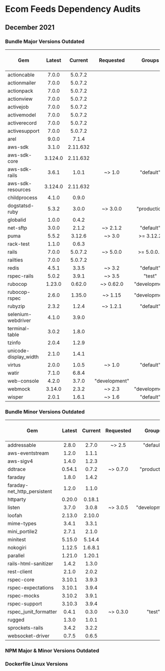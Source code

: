 # Ecom Feeds Dependency Audits

## December 2021

### Bundle Major Versions Outdated
| Gem | Latest | Current | Requested  | Groups | Older than 1 year
|---|:----------:|:-------:|:-------:|:-------:|:-------:|
| actioncable | 7.0.0|  5.0.7.2|
| actionmailer | 7.0.0|  5.0.7.2|
| actionpack | 7.0.0|  5.0.7.2|
| actionview | 7.0.0|  5.0.7.2|
| activejob | 7.0.0|  5.0.7.2|
| activemodel | 7.0.0|  5.0.7.2|
| activerecord | 7.0.0|  5.0.7.2|
| activesupport | 7.0.0|  5.0.7.2|
| arel | 9.0.0|  7.1.4|
| aws-sdk | 3.1.0|  2.11.632|
| aws-sdk-core | 3.124.0|  2.11.632|
| aws-sdk-rails | 3.6.1|  1.0.1|  ~> 1.0|  "default"
| aws-sdk-resources | 3.124.0|  2.11.632|
| childprocess | 4.1.0|  0.9.0|
| dogstatsd-ruby | 5.3.2|  3.0.0|  ~> 3.0.0|  "production| staging| staging2"
| globalid | 1.0.0|  0.4.2|
| net-sftp | 3.0.0|  2.1.2|  ~> 2.1.2|  "default"
| puma | 5.5.2|  3.12.6|  ~> 3.0| >= 3.12.2|  "default"
| rack-test | 1.1.0|  0.6.3|
| rails | 7.0.0|  5.0.7.2|  ~> 5.0.0| >= 5.0.0.1|  "default"
| railties | 7.0.0|  5.0.7.2|
| redis | 4.5.1|  3.3.5|  ~> 3.2|  "default"
| rspec-rails | 5.0.2|  3.9.1|  ~> 3.5|  "test"
| rubocop | 1.23.0|  0.62.0|  ~> 0.62.0|  "development| test"
| rubocop-rspec | 2.6.0|  1.35.0|  ~> 1.15|  "development| test"
| rubyzip | 2.3.2|  1.2.4|  ~> 1.2.1|  "default"
| selenium-webdriver | 4.1.0|  3.9.0|
| terminal-table | 3.0.2|  1.8.0|
| tzinfo | 2.0.4|  1.2.9|
| unicode-display_width | 2.1.0|  1.4.1|
| virtus | 2.0.0|  1.0.5|  ~> 1.0|  "default"
| watir | 7.1.0|  6.8.4|
| web-console | 4.2.0|  3.7.0|  "development"
| webmock | 3.14.0|  2.3.2|  ~> 2.3|  "development| test"
| wisper | 2.0.1|  1.6.1|  ~> 1.6|  "default"
  

### Bundle Minor Versions Outdated 
| Gem | Latest | Current | Requested  | Groups | Older than 1 year
|---|:----------:|:-------:|:-------:|:-------:|:-------:|
| addressable | 2.8.0|  2.7.0|  ~> 2.5|  "default"
| aws-eventstream | 1.2.0|  1.1.1|
| aws-sigv4 | 1.4.0|  1.2.3|
| ddtrace | 0.54.1|  0.7.2|  ~> 0.7.0|  "production| staging| staging2"
| faraday | 1.8.0|  1.4.2|
| faraday-net_http_persistent | 1.2.0|  1.1.0|
| httparty | 0.20.0|  0.18.1|
| listen | 3.7.0|  3.0.8|  ~> 3.0.5|  "development"
| loofah | 2.13.0|  2.10.0|
| mime-types | 3.4.1|  3.3.1|
| mini_portile2 | 2.7.1|  2.1.0|
| minitest | 5.15.0|  5.14.4|
| nokogiri | 1.12.5|  1.6.8.1|
| parallel | 1.21.0|  1.20.1|
| rails-html-sanitizer | 1.4.2|  1.3.0|
| rest-client | 2.1.0|  2.0.2|
| rspec-core | 3.10.1|  3.9.3|
| rspec-expectations | 3.10.1|  3.9.4|
| rspec-mocks | 3.10.2|  3.9.1|
| rspec-support | 3.10.3|  3.9.4|
| rspec_junit_formatter | 0.4.1|  0.3.0|  ~> 0.3.0|  "test"
| rugged | 1.3.0|  1.0.1|
| sprockets-rails | 3.4.2|  3.2.2|
| websocket-driver | 0.7.5|  0.6.5|

### NPM Major & Minor Versions Outdated
  
### Dockerfile Linux Versions
  
  
